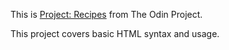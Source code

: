 This is [Project: Recipes](https://www.theodinproject.com/paths/foundations/courses/foundations/lessons/recipes) from The Odin Project.

This project covers basic HTML syntax and usage.